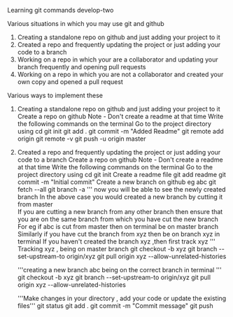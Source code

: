 Learning git commands
develop-two

Various situations in which you may use git and github

1. Creating a standalone repo on github and just adding your project to it
2. Created a repo and frequently updating the project or just adding your code to a branch
3. Working on a repo in which your are a collaborator and updating your branch frequently and opening pull requests
4. Working on a repo in which you are not a collaborator and created your own copy and opened a pull request


Various ways to implement these 

1. Creating a standalone repo on github and just adding your project to it
	Create a repo on github
	Note - Don't create a readme at that time
	Write the following commands on the terminal
		Go to the project directory using cd 
		git init
		git add . 
		git commit -m  "Added Readme"
		git remote add origin <url of your repo>
		git remote -v
		git push -u origin master
		
2. Created a repo and frequently updating the project or just adding your code to a branch
	Create a repo on github
	Note - Don't create a readme at that time
	Write the following commands on the terminal
		Go to the project directory using cd 
		git init
		Create a readme file 
		git add readme
		git commit -m "Initial commit"
	Create a new branch on github eg abc 
	git fetch --all
	git branch -a
	'''
	now you will be able to see the newly created branch
	In the above case you would created a new branch by cutting it from master  
	If you are cutting a new branch from any other branch then ensure that you are on the same branch from which you have cut the new branch
	For eg if abc is cut from master then on terminal be on master branch 
	Similarly if you have cut the branch from xyz then be on branch xyz in terminal
	If you haven't created the branch xyz ,then first track xyz 
	'''
		Tracking xyz , being on master branch
		git checkout -b xyz
		git branch --set-upstream-to origin/xyz
		git pull origin xyz --allow-unrelated-histories
		
	'''creating a new branch abc being on the correct branch in terminal '''
	git checkout -b xyz
	git branch --set-upstream-to origin/xyz
	git pull origin xyz --allow-unrelated-histories
	
	'''Make changes in your directory , add your code or update the existing files'''
	git status
	git add . 
	git commit -m "Commit message"
	git push 
	

		
		
		


